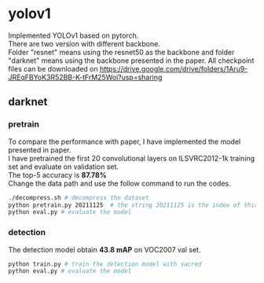 # yolov1
Implemented YOLOv1 based on pytorch.  
There are two version with different backbone.   
Folder "resnet" means using the resnet50 as the backbone and folder "darknet" means using the backbone presented in the paper.
All checkpoint files can be downloaded on https://drive.google.com/drive/folders/1Aru9-JREqFBYoK3R52BB-K-tFrM25Woi?usp=sharing  

## darknet
### pretrain
To compare the performance with paper, I have implemented the model presented in paper.  
I have pretrained the first 20 convolutional layers on ILSVRC2012-1k training set and evaluate on validation set.  
The top-5 accuracy is **87.78%**  
Change the data path and use the follow command to run the codes.
```bash
./decompress.sh # decompress the dataset
python pretrain.py 20211125  # the string 20211125 is the index of this train.
python eval.py # evaluate the model
```
### detection
The detection model obtain **43.8 mAP** on VOC2007 val set. 
```bash
python train.py # train the detection model with sacred
python eval.py # evaluate the model
```
